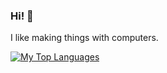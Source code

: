 ### Hi! 👋

I like making things with computers.

[<img align="center" src="https://github-readme-stats.vercel.app/api/top-langs?username=BarrelDev&text_color=C9D1D9&bg_color=0D1117&border_color=30363D&border_radius=6px&hide_title=true&disable_animations=true&layout=compact" alt="My Top Languages" />](https://github.com/BarrelDev)

<!--
**BarrelDev/BarrelDev** is a ✨ _special_ ✨ repository because its `README.md` (this file) appears on your GitHub profile.

If anyone random sees this, this is just so that I can remember to add something to this readme

Here are some ideas to get you started:

- 🔭 I’m currently working on ...
- 🌱 I’m currently learning ...
- 👯 I’m looking to collaborate on ...
- 🤔 I’m looking for help with ...
- 💬 Ask me about ...
- 📫 How to reach me: ...
- 😄 Pronouns: ...
- ⚡ Fun fact: ...
-->
